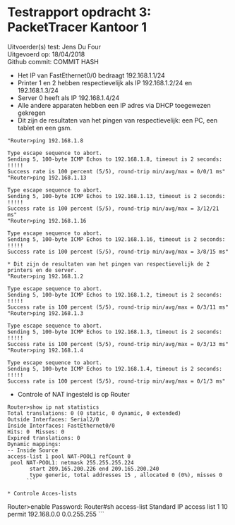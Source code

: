 # Testrapport opdracht 3: PacketTracer Kantoor 1

Uitvoerder(s) test: Jens Du Four        
Uitgevoerd op: 18/04/2018  
Github commit:  COMMIT HASH


* Het IP van FastEthernet0/0 bedraagt 192.168.1.1/24
* Printer 1 en 2 hebben respectievelijk als IP 192.168.1.2/24 en 192.168.1.3/24
* Server 0 heeft als IP 192.168.1.4/24
* Alle andere apparaten hebben een IP adres via DHCP toegewezen gekregen
* Dit zijn de resultaten van het pingen van respectievelijk: een PC, een tablet en een gsm.
```
"Router>ping 192.168.1.8

Type escape sequence to abort.
Sending 5, 100-byte ICMP Echos to 192.168.1.8, timeout is 2 seconds:
!!!!!
Success rate is 100 percent (5/5), round-trip min/avg/max = 0/0/1 ms"
"Router>ping 192.168.1.13

Type escape sequence to abort.
Sending 5, 100-byte ICMP Echos to 192.168.1.13, timeout is 2 seconds:
!!!!!
Success rate is 100 percent (5/5), round-trip min/avg/max = 3/12/21 ms"
"Router>ping 192.168.1.16

Type escape sequence to abort.
Sending 5, 100-byte ICMP Echos to 192.168.1.16, timeout is 2 seconds:
!!!!!
Success rate is 100 percent (5/5), round-trip min/avg/max = 3/8/15 ms"

* Dit zijn de resultaten van het pingen van respectievelijk de 2 printers en de server.
"Router>ping 192.168.1.2

Type escape sequence to abort.
Sending 5, 100-byte ICMP Echos to 192.168.1.2, timeout is 2 seconds:
!!!!!
Success rate is 100 percent (5/5), round-trip min/avg/max = 0/3/11 ms"
"Router>ping 192.168.1.3

Type escape sequence to abort.
Sending 5, 100-byte ICMP Echos to 192.168.1.3, timeout is 2 seconds:
!!!!!
Success rate is 100 percent (5/5), round-trip min/avg/max = 0/3/13 ms"
"Router>ping 192.168.1.4

Type escape sequence to abort.
Sending 5, 100-byte ICMP Echos to 192.168.1.4, timeout is 2 seconds:
!!!!!
Success rate is 100 percent (5/5), round-trip min/avg/max = 0/1/3 ms"
```
* Controle of NAT ingesteld is op Router

```
Router>show ip nat statistics
Total translations: 0 (0 static, 0 dynamic, 0 extended)
Outside Interfaces: Serial2/0
Inside Interfaces: FastEthernet0/0
Hits: 0  Misses: 0
Expired translations: 0
Dynamic mappings:
-- Inside Source
access-list 1 pool NAT-POOL1 refCount 0
 pool NAT-POOL1: netmask 255.255.255.224
       start 209.165.200.226 end 209.165.200.240
       type generic, total addresses 15 , allocated 0 (0%), misses 0
      ```

* Controle Acces-lists

```
Router>enable
Password:
Router#sh access-list
Standard IP access list 1
    10 permit 192.168.0.0 0.0.255.255
    ```
